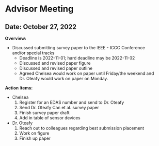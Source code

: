 # Advisor Meeting

## Date: October 27, 2022

**Overview:**  

* Discussed submitting survey paper to the IEEE - ICCC Conference and/or special tracks
    * Deadline is 2022-11-01; hard deadline may be 2022-11-02
    * Discussed and revised paper figure
    * Discussed and revised paper outline
    * Agreed Chelsea would work on paper until Friday/the weekend and Dr. Oteafy would work on paper on Monday.

**Action Items:**  
* Chelsea  
    1. Register for an EDAS number and send to Dr. Oteafy  
    2. Send Dr. Oteafy Can et al. survey paper  
    3. Finish survey paper draft  
    4. Add in table of sensor devices  
* Dr. Oteafy
    1. Reach out to colleagues regarding best submission placement
    2. Work on figure  
    3. Finish up paper  
